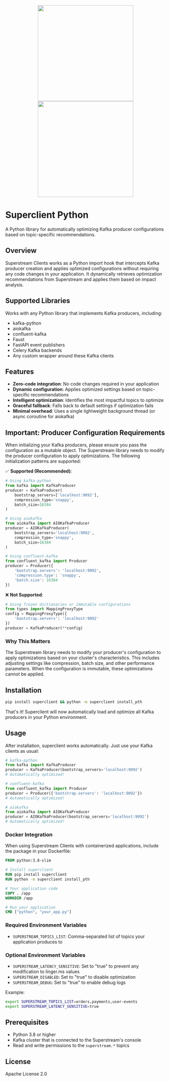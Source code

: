 <div align="center">

<img src="https://github.com/user-attachments/assets/35899c78-24eb-4507-97ed-e87e84c49fea#gh-dark-mode-only" width="300">
<img src="https://github.com/user-attachments/assets/8a7bca49-c362-4a8c-945e-a331fb26d8eb#gh-light-mode-only" width="300">

</div>

# Superclient Python

A Python library for automatically optimizing Kafka producer configurations based on topic-specific recommendations.

## Overview

Superstream Clients works as a Python import hook that intercepts Kafka producer creation and applies optimized configurations without requiring any code changes in your application. It dynamically retrieves optimization recommendations from Superstream and applies them based on impact analysis.

## Supported Libraries

Works with any Python library that implements Kafka producers, including:

- kafka-python
- aiokafka
- confluent-kafka
- Faust
- FastAPI event publishers
- Celery Kafka backends
- Any custom wrapper around these Kafka clients

## Features

- **Zero-code integration**: No code changes required in your application
- **Dynamic configuration**: Applies optimized settings based on topic-specific recommendations
- **Intelligent optimization**: Identifies the most impactful topics to optimize
- **Graceful fallback**: Falls back to default settings if optimization fails
- **Minimal overhead**: Uses a single lightweight background thread (or async coroutine for aiokafka)

## Important: Producer Configuration Requirements

When initializing your Kafka producers, please ensure you pass the configuration as a mutable object. The Superstream library needs to modify the producer configuration to apply optimizations. The following initialization patterns are supported:

✅ **Supported (Recommended)**:
```python
# Using kafka-python
from kafka import KafkaProducer
producer = KafkaProducer(
    bootstrap_servers=['localhost:9092'],
    compression_type='snappy',
    batch_size=16384
)

# Using aiokafka
from aiokafka import AIOKafkaProducer
producer = AIOKafkaProducer(
    bootstrap_servers='localhost:9092',
    compression_type='snappy',
    batch_size=16384
)

# Using confluent-kafka
from confluent_kafka import Producer
producer = Producer({
    'bootstrap.servers': 'localhost:9092',
    'compression.type': 'snappy',
    'batch.size': 16384
})
```

❌ **Not Supported**:
```python
# Using frozen dictionaries or immutable configurations
from types import MappingProxyType
config = MappingProxyType({
    'bootstrap.servers': 'localhost:9092'
})
producer = KafkaProducer(**config)
```

### Why This Matters
The Superstream library needs to modify your producer's configuration to apply optimizations based on your cluster's characteristics. This includes adjusting settings like compression, batch size, and other performance parameters. When the configuration is immutable, these optimizations cannot be applied.

## Installation

```bash
pip install superclient && python -m superclient install_pth
```

That's it! Superclient will now automatically load and optimize all Kafka producers in your Python environment.

## Usage

After installation, superclient works automatically. Just use your Kafka clients as usual:

```python
# kafka-python
from kafka import KafkaProducer
producer = KafkaProducer(bootstrap_servers='localhost:9092')
# Automatically optimized!

# confluent-kafka
from confluent_kafka import Producer
producer = Producer({'bootstrap.servers': 'localhost:9092'})
# Automatically optimized!

# aiokafka
from aiokafka import AIOKafkaProducer
producer = AIOKafkaProducer(bootstrap_servers='localhost:9092')
# Automatically optimized!
```

### Docker Integration

When using Superstream Clients with containerized applications, include the package in your Dockerfile:

```dockerfile
FROM python:3.8-slim

# Install superclient
RUN pip install superclient
RUN python -m superclient install_pth

# Your application code
COPY . /app
WORKDIR /app

# Run your application
CMD ["python", "your_app.py"]
```

### Required Environment Variables

- `SUPERSTREAM_TOPICS_LIST`: Comma-separated list of topics your application produces to

### Optional Environment Variables

- `SUPERSTREAM_LATENCY_SENSITIVE`: Set to "true" to prevent any modification to linger.ms values
- `SUPERSTREAM_DISABLED`: Set to "true" to disable optimization
- `SUPERSTREAM_DEBUG`: Set to "true" to enable debug logs

Example:
```bash
export SUPERSTREAM_TOPICS_LIST=orders,payments,user-events
export SUPERSTREAM_LATENCY_SENSITIVE=true
```

## Prerequisites

- Python 3.8 or higher
- Kafka cluster that is connected to the Superstream's console
- Read and write permissions to the `superstream.*` topics

## License

Apache License 2.0 